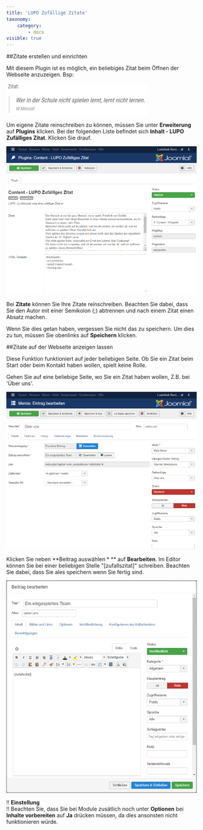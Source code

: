 ```yaml
---
title: 'LUPO Zufällige Zitate'
taxonomy:
    category:
        - docs
visible: true
---
```


##Zitate erstellen und einrichten

Mit diesem Plugin ist es möglich, ein beliebiges Zitat beim Öffnen der Webseite anzuzeigen. Bsp:

![lupo-zufaellige zitate](../../../images/zitat.png)

Um eigene Zitate reinschreiben zu können, müssen Sie unter **Erweiterung** auf **Plugins** klicken. Bei der folgenden Liste befindet sich **Inhalt - LUPO Zufälliges Zitat**. Klicken Sie drauf.

![lupo-zufaellige zitate](../../../images/plugin-zitat.png)
 
Bei **Zitate** können Sie Ihre Zitate reinschreiben. Beachten Sie dabei, dass Sie den Autor mit einer Semikolon (;) abtrennen und nach einem Zitat einen Absatz machen. 

Wenn Sie dies getan haben, vergessen Sie nicht das zu speichern. Um dies zu tun, müssen Sie obenlinks auf **Speichern** klicken. 

##Zitate auf der Webseite anzeigen lassen

Diese Funktion funktioniert auf jeder beliebigen Seite. Ob Sie ein Zitat beim Start oder beim Kontakt haben wollen, spielt keine Rolle. 

Gehen Sie auf eine beliebige Seite, wo Sie ein Zitat haben wollen, Z.B. bei 'Über uns'.

![lupo-zufaellige zitate](../../../images/zitat-ueber-uns.png)

Klicken Sie neben **Beitrag auswählen \* ** auf **Bearbeiten**. Im Editor können Sie bei einer beliebigen Stelle "[zufallszitat]" schreiben. Beachten Sie dabei, dass Sie ales speichern wenn Sie fertig sind. 

![lupo-zufaellige zitate](../../../images/zitat-editor.png)

!! **Einstellung**  
!! Beachten Sie, dass Sie bei Module zusätlich noch unter **Optionen** bei **Inhalte vorbereiten** auf **Ja** drücken müssen, da dies ansonsten nicht funktionieren würde.
